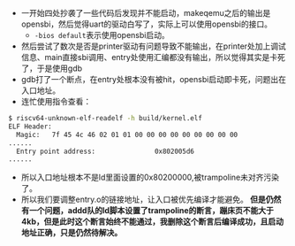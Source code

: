 - 一开始四处抄袭了一些代码后发现并不能启动，makeqemu之后的输出是opensbi，然后觉得uart的驱动白写了，实际上可以使用opensbi的接口。
    - `-bios default`表示使用opensbi启动。
- 然后尝试了数次是否是printer驱动有问题导致不能输出，在printer处加上调试信息、main直接sbi调用、entry处使用汇编都没有输出，所以觉得其实是卡死了，于是使用gdb
- gdb打了一个断点，在entry处根本没有被hit，opensbi启动即卡死，问题出在入口地址。
- 连忙使用指令查看：
```sh
$ riscv64-unknown-elf-readelf -h build/kernel.elf
ELF Header:
  Magic:   7f 45 4c 46 02 01 01 00 00 00 00 00 00 00 00 00 
......
  Entry point address:               0x802005d6
......
```
- 所以入口地址根本不是ld里面设置的0x80200000,被trampoline未对齐污染了。
- 所以我们要调整entry.o的链接地址，让入口被优先编译才能避免。
**但是仍然有一个问题，addd队的ld脚本设置了trampoline的断言，蹦床页不能大于4kb，但是此时这个断言始终不能通过，我删除这个断言后编译成功，且启动地址正确，只是仍然待解决。**